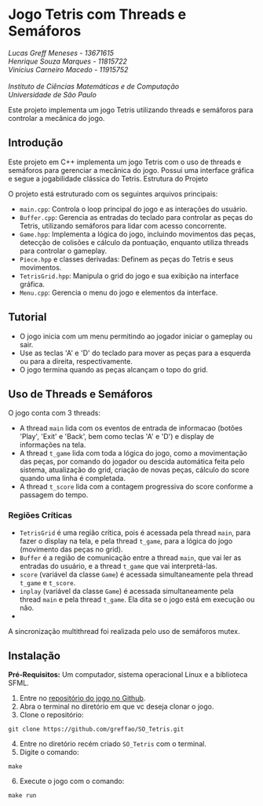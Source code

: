 # Jogo Tetris com Threads e Semáforos

*Lucas Greff Meneses - 13671615 <br>
Henrique Souza Marques - 11815722 <br>
Vinicius Carneiro Macedo - 11915752 <br> <br>
Instituto de Ciências Matemáticas e de Computação <br>
Universidade de São Paulo* <br>

Este projeto implementa um jogo Tetris utilizando threads e semáforos para controlar a mecânica do jogo.

## Introdução

Este projeto em C++ implementa um jogo Tetris com o uso de threads e semáforos para gerenciar a mecânica do jogo. Possui uma interface gráfica e segue a jogabilidade clássica do Tetris.
Estrutura do Projeto

O projeto está estruturado com os seguintes arquivos principais:

- `main.cpp`: Controla o loop principal do jogo e as interações do usuário.
- `Buffer.cpp`: Gerencia as entradas do teclado para controlar as peças do Tetris, utilizando semáforos para lidar com acesso concorrente.
- `Game.hpp`: Implementa a lógica do jogo, incluindo movimentos das peças, detecção de colisões e cálculo da pontuação, enquanto utiliza threads para controlar o gameplay.
- `Piece.hpp` e classes derivadas: Definem as peças do Tetris e seus movimentos.
- `TetrisGrid.hpp`: Manipula o grid do jogo e sua exibição na interface gráfica.
- `Menu.cpp`: Gerencia o menu do jogo e elementos da interface.

## Tutorial

- O jogo inicia com um menu permitindo ao jogador iniciar o gameplay ou sair.
- Use as teclas 'A' e 'D' do teclado para mover as peças para a esquerda ou para a direita, respectivamente.
- O jogo termina quando as peças alcançam o topo do grid.

## Uso de Threads e Semáforos

O jogo conta com 3 threads:
- A thread `main` lida com os eventos de entrada de informacao (botões 'Play', 'Exit' e 'Back', bem como teclas 'A' e 'D') e display de informações na tela.
- A thread `t_game` lida com toda a lógica do jogo, como a movimentação das peças, por comando do jogador ou descida automática feita pelo sistema, atualização do grid, criação de novas peças, cálculo do score quando uma linha é completada.
- A thread `t_score` lida com a contagem progressiva do score conforme a passagem do tempo.

### Regiões Críticas

- `TetrisGrid` é uma região crítica, pois é acessada pela thread `main`, para fazer o display na tela, e pela thread `t_game`, para a lógica do jogo (movimento das peças no grid).
- `Buffer` é a região de comunicação entre a thread `main`, que vai ler as entradas do usuário, e a thread `t_game` que vai interpretá-las.
- `score` (variável da classe `Game`) é acessada simultaneamente pela thread `t_game` e `t_score`.
- `inplay` (variável da classe `Game`) é acessada simultaneamente pela thread `main` e pela thread `t_game`. Ela dita se o jogo está em execução ou não.
- 

A sincronização multithread foi realizada pelo uso de semáforos mutex.

## Instalação

**Pré-Requisitos:** Um computador, sistema operacional Linux e a biblioteca SFML.

1. Entre no [repositório do jogo no Github](https://github.com/greffao/SO_Tetris).
2. Abra o terminal no diretório em que vc deseja clonar o jogo.
3. Clone o repositório:
```
git clone https://github.com/greffao/SO_Tetris.git
```
4. Entre no diretório recém criado `SO_Tetris` com o terminal.
5. Digite o comando:
```
make
```
6. Execute o jogo com o comando:
```
make run
```
